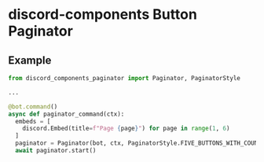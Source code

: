 # discord-components Button Paginator

## Example

```py
from discord_components_paginator import Paginator, PaginatorStyle

...

@bot.command()
async def paginator_command(ctx):
  embeds = [
    discord.Embed(title=f"Page {page}") for page in range(1, 6)
  ]
  paginator = Paginator(bot, ctx, PaginatorStyle.FIVE_BUTTONS_WITH_COUNT, embeds)
  await paginator.start()
```
